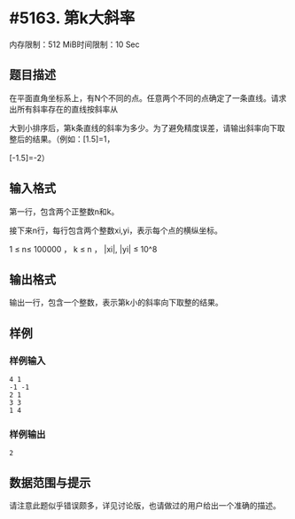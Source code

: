 # #5163. 第k大斜率

内存限制：512 MiB时间限制：10 Sec

## 题目描述

在平面直角坐标系上，有N个不同的点。任意两个不同的点确定了一条直线。请求出所有斜率存在的直线按斜率从

大到小排序后，第k条直线的斜率为多少。为了避免精度误差，请输出斜率向下取整后的结果。（例如：[1.5]=1，

[-1.5]=-2）

## 输入格式

第一行，包含两个正整数n和k。

接下来n行，每行包含两个整数xi,yi，表示每个点的横纵坐标。

1 &le; n&le; 100000 ， k &le; n ， |xi|, |yi| &le; 10^8

## 输出格式

输出一行，包含一个整数，表示第k小的斜率向下取整的结果。

## 样例

### 样例输入

    
    4 1
    -1 -1
    2 1
    3 3
    1 4
    

### 样例输出

    
    2
    

## 数据范围与提示

 请注意此题似乎错误颇多，详见讨论版，也请做过的用户给出一个准确的描述。
